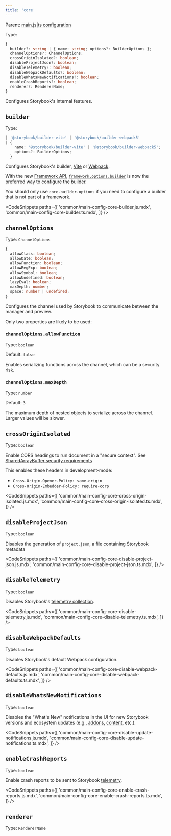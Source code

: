 ```yaml
---
title: 'core'
---
```


Parent: [main.js|ts configuration](./main-config.md)

Type:

```ts
{
  builder?: string | { name: string; options?: BuilderOptions };
  channelOptions?: ChannelOptions;
  crossOriginIsolated?: boolean;
  disableProjectJson?: boolean;
  disableTelemetry?: boolean;
  disableWebpackDefaults?: boolean;
  disableWhatsNewNotifications?: boolean;
  enableCrashReports?: boolean;
  renderer?: RendererName;
}
```

Configures Storybook's internal features.

## `builder`

Type:

```ts
| '@storybook/builder-vite' | '@storybook/builder-webpack5'
| {
    name: '@storybook/builder-vite' | '@storybook/builder-webpack5';
    options?: BuilderOptions;
  }
```

Configures Storybook's builder, [Vite](../09-builders/vite.md) or [Webpack](../09-builders/webpack.md).

<Callout variant="info" icon="💡">

With the new [Framework API](./new-frameworks.md), [`framework.options.builder`](./main-config-framework.md#optionsbuilder) is now the preferred way to configure the builder.

You should only use `core.builder.options` if you need to configure a builder that is not part of a framework.

</Callout>

<!-- prettier-ignore-start -->

<CodeSnippets
  paths={[
    'common/main-config-core-builder.js.mdx',
    'common/main-config-core-builder.ts.mdx',
  ]}
/>

<!-- prettier-ignore-end -->

## `channelOptions`

Type: `ChannelOptions`

```ts
{
  allowClass: boolean;
  allowDate: boolean;
  allowFunction: boolean;
  allowRegExp: boolean;
  allowSymbol: boolean;
  allowUndefined: boolean;
  lazyEval: boolean;
  maxDepth: number;
  space: number | undefined;
}
```

Configures the channel used by Storybook to communicate between the manager and preview.

Only two properties are likely to be used:

### `channelOptions.allowFunction`

Type: `boolean`

Default: `false`

Enables serializing functions across the channel, which can be a security risk.

### `channelOptions.maxDepth`

Type: `number`

Default: `3`

The maximum depth of nested objects to serialize across the channel. Larger values will be slower.

## `crossOriginIsolated`

Type: `boolean`

Enable CORS headings to run document in a "secure context". See [SharedArrayBuffer security requirements](https://developer.mozilla.org/en-US/docs/Web/JavaScript/Reference/Global_Objects/SharedArrayBuffer#security_requirements)

This enables these headers in development-mode:

- `Cross-Origin-Opener-Policy: same-origin`
- `Cross-Origin-Embedder-Policy: require-corp`

<!-- prettier-ignore-start -->

<CodeSnippets
  paths={[
    'common/main-config-core-cross-origin-isolated.js.mdx',
    'common/main-config-core-cross-origin-isolated.ts.mdx',
  ]}
/>

<!-- prettier-ignore-end -->

## `disableProjectJson`

Type: `boolean`

Disables the generation of `project.json`, a file containing Storybook metadata

<!-- prettier-ignore-start -->

<CodeSnippets
  paths={[
    'common/main-config-core-disable-project-json.js.mdx',
    'common/main-config-core-disable-project-json.ts.mdx',
  ]}
/>

<!-- prettier-ignore-end -->

## `disableTelemetry`

Type: `boolean`

Disables Storybook's [telemetry collection](../08-configure/telemetry.md).

<!-- prettier-ignore-start -->

<CodeSnippets
  paths={[
    'common/main-config-core-disable-telemetry.js.mdx',
    'common/main-config-core-disable-telemetry.ts.mdx',
  ]}
/>

<!-- prettier-ignore-end -->

## `disableWebpackDefaults`

Type: `boolean`

Disables Storybook's default Webpack configuration.

<!-- prettier-ignore-start -->

<CodeSnippets
  paths={[
    'common/main-config-core-disable-webpack-defaults.js.mdx',
    'common/main-config-core-disable-webpack-defaults.ts.mdx',
  ]}
/>

<!-- prettier-ignore-end -->

## `disableWhatsNewNotifications`

Type: `boolean`

Disables the "What's New" notifications in the UI for new Storybook versions and ecosystem updates (e.g., [addons](https://storybook.js.org/integrations/), [content](https://storybook.js.org/blog/), etc.).

<!-- prettier-ignore-start -->

<CodeSnippets
  paths={[
    'common/main-config-core-disable-update-notifications.js.mdx',
    'common/main-config-core-disable-update-notifications.ts.mdx',
  ]}
/>

<!-- prettier-ignore-end -->

## `enableCrashReports`

Type: `boolean`

Enable crash reports to be sent to Storybook [telemetry](../08-configure/telemetry.md).

<!-- prettier-ignore-start -->

<CodeSnippets
  paths={[
    'common/main-config-core-enable-crash-reports.js.mdx',
    'common/main-config-core-enable-crash-reports.ts.mdx',
  ]}
/>

<!-- prettier-ignore-end -->

## `renderer`

Type: `RendererName`

<!-- TODO: Is this used? Should it be documented? -->
